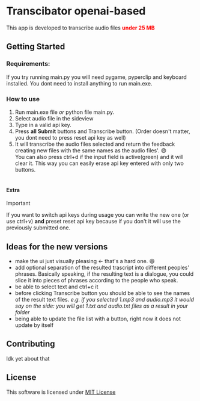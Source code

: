# Transcibator openai-based
This app is developed to transcribe audio files <span style="color:red">**under 25 MB**</span>
## Getting Started
### Requirements:

If you try running main.py you will need pygame, pyperclip and keyboard installed. You dont need to install anything to run main.exe.

### How to use

1. Run main.exe file _or_ python file main.py.
2. Select audio file in the sideview
3. Type in a valid api key.
4. Press **all Submit** buttons and Transcribe button. (Order doesn't matter, you dont need to press reset api key as well)
5. It will transcribe the audio files selected and return the feedback creating new files with the same names as the audio files'. 😄
<br/>You can also press ctrl+d if the input field is active(green) and it will clear it. This way you can easily erase api key entered with only two buttons.

#### <br/>Extra
> [!IMPORTANT] 
> If you want to switch api keys during usage you can write the new one (or use ctrl+v) **and** preset reset api key because if you don't it will use the previously submitted one.

## Ideas for the new versions
* make the ui just visually pleasing <- that's a hard one. 😄
* add optional separation of the resulted trascript into different peoples' phrases. Basically speaking, if the resulting text is a dialogue, you could slice it into pieces of phrases according to the people who speak.
* be able to select text and ctrl+c it
* before clicking Transcribe button you should be able to see the names of the result text files. _e.g. if you selected 1.mp3 and audio.mp3 it would say on the side: you will get 1.txt and audio.txt files as a result in your folder_
* being able to update the file list with a button, right now it does not update by itself

## Contributing
Idk yet about that

## License
This software is licensed under [MIT License](https://opensource.org/licenses/MIT)